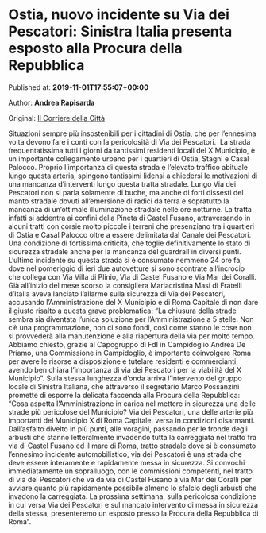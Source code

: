
# Ostia, nuovo incidente su Via dei Pescatori: Sinistra Italia presenta esposto alla Procura della Repubblica

Published at: **2019-11-01T17:55:07+00:00**

Author: **Andrea Rapisarda**

Original: [Il Corriere della Città](https://www.ilcorrieredellacitta.com/ostia-cronaca/ostia-nuovo-incidente-su-via-dei-pescatori-sinistra-italia-presenta-esposto-alla-procura-della-repubblica.html)

Situazioni sempre più insostenibili per i cittadini di Ostia, che per l’ennesima volta devono fare i conti con la pericolosità di Via dei Pescatori. 
La strada frequentatissima tutti i giorni da tantissimi residenti locali del X Municipio, è un importante collegamento urbano per i quartieri di Ostia, Stagni e Casal Palocco. Proprio l’importanza di questa strada e l’elevato traffico abituale lungo questa arteria, spingono tantissimi lidensi a chiedersi le motivazioni di una mancanza d’interventi lungo questa tratta stradale.
Lungo Via dei Pescatori non si parla solamente di buche, ma anche di forti dissesti del manto stradale dovuti all’emersione di radici da terra e sopratutto la mancanza di un’ottimale illuminazione stradale nelle ore notturne. La tratta infatti si addentra ai confini della Pineta di Castel Fusano, attraversando in alcuni tratti con corsie molto piccole i terreni che presenziano tra i quartieri di Ostia e Casal Palocco oltre a essere delimitata dal Canale dei Pescatori.
Una condizione di fortissima criticità, che toglie definitivamente lo stato di sicurezza stradale anche per la mancanza del guardrail in diversi punti. 
L’ultimo incidente su questa strada si è consumato nemmeno 24 ore fa, dove nel pomeriggio di ieri due autovetture si sono scontrate all’incrocio che collega con Via Villa di Plinio, Via di Castel Fusano e Via Mar dei Coralli. 
Già all’inizio del mese scorso la consigliera Mariacristina Masi di Fratelli d’Italia aveva lanciato l’allarme sulla sicurezza di Via dei Pescatori, accusando l’Amministrazione del X Municipio e di Roma Capitale di non dare il giusto risalto a questa grave problematica: “La chiusura della strade sembra sia diventata l’unica soluzione per l’Amministrazione a 5 stelle. Non c’è una programmazione, non ci sono fondi, così come stanno le cose non si provvederà alla manutenzione e alla riapertura della via per molto tempo. Abbiamo chiesto, grazie al Capogruppo di FdI in Campidoglio Andrea De Priamo, una Commissione in Campidoglio, è importante coinvolgere Roma per avere le risorse a disposizione e tutelare residenti e commercianti, avendo ben chiara l’importanza di via dei Pescatori per la viabilità del X Municipio”.
Sulla stessa lunghezza d’onda arriva l’intervento del gruppo locale di Sinistra Italiana, che attraverso il segretario Marco Possanzini promette di esporre la delicata faccenda alla Procura della Repubblica: “Cosa aspetta l’Amministrazione in carica nel mettere in sicurezza una delle strade più pericolose del Municipio? Via dei Pescatori, una delle arterie più importanti del Municipio X di Roma Capitale, versa in condizioni disarmanti. Dall’asfalto divelto in più punti, alle voragini, passando per le fronde degli arbusti che stanno letteralmente invadendo tutta la carreggiata nel tratto fra via di Castel Fusano ed il mare di Roma, tratto stradale dove si è consumato l’ennesimo incidente automobilistico, via dei Pescatori è una strada che deve essere interamente e rapidamente messa in sicurezza. Si convochi immediatamente un sopralluogo, con le commissioni competenti, nel tratto di via dei Pescatori che va da via di Castel Fusano a via Mar dei Coralli per avviare quanto più rapidamente possibile almeno lo sfalcio degli arbusti che invadono la carreggiata. La prossima settimana, sulla pericolosa condizione in cui versa Via dei Pescatori e sul mancato intervento di messa in sicurezza della stessa, presenteremo un esposto presso la Procura della Repubblica di Roma“.
